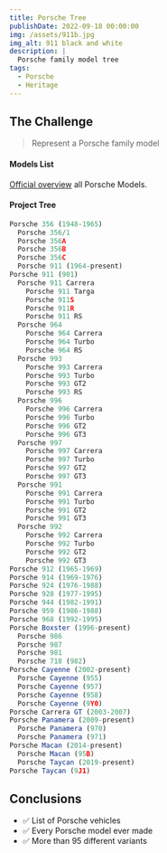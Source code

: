 ```yaml
---
title: Porsche Tree
publishDate: 2022-09-18 00:00:00
img: /assets/911b.jpg
img_alt: 911 black and white
description: |
  Porsche family model tree
tags:
  - Porsche
  - Heritage
---
```


## The Challenge
> Represent a Porsche family model

#### Models List
[Official overview](https://www.porsche.com/international/models/) all Porsche Models. 

#### Project Tree
```javascript
Porsche 356 (1948-1965)
  Porsche 356/1
  Porsche 356A
  Porsche 356B
  Porsche 356C
  Porsche 911 (1964-present)
Porsche 911 (901)
  Porsche 911 Carrera
    Porsche 911 Targa
    Porsche 911S
    Porsche 911R
    Porsche 911 RS
  Porsche 964
    Porsche 964 Carrera
    Porsche 964 Turbo
    Porsche 964 RS
  Porsche 993
    Porsche 993 Carrera
    Porsche 993 Turbo
    Porsche 993 GT2
    Porsche 993 RS
  Porsche 996
    Porsche 996 Carrera
    Porsche 996 Turbo
    Porsche 996 GT2
    Porsche 996 GT3
  Porsche 997
    Porsche 997 Carrera
    Porsche 997 Turbo
    Porsche 997 GT2
    Porsche 997 GT3
  Porsche 991
    Porsche 991 Carrera
    Porsche 991 Turbo
    Porsche 991 GT2
    Porsche 991 GT3
  Porsche 992
    Porsche 992 Carrera
    Porsche 992 Turbo
    Porsche 992 GT2
    Porsche 992 GT3
Porsche 912 (1965-1969)
Porsche 914 (1969-1976)
Porsche 924 (1976-1988)
Porsche 928 (1977-1995)
Porsche 944 (1982-1991)
Porsche 959 (1986-1988)
Porsche 968 (1992-1995)
Porsche Boxster (1996-present)
  Porsche 986
  Porsche 987
  Porsche 981
  Porsche 718 (982)
Porsche Cayenne (2002-present)
  Porsche Cayenne (955)
  Porsche Cayenne (957)
  Porsche Cayenne (958)
  Porsche Cayenne (9Y0)
Porsche Carrera GT (2003-2007)
Porsche Panamera (2009-present)
  Porsche Panamera (970)
  Porsche Panamera (971)
Porsche Macan (2014-present)
  Porsche Macan (95B)
  Porsche Taycan (2019-present)
Porsche Taycan (9J1)
```

## Conclusions
- ✅ List of Porsche vehicles
- ✅ Every Porsche model ever made
- ✅ More than 95 different variants

